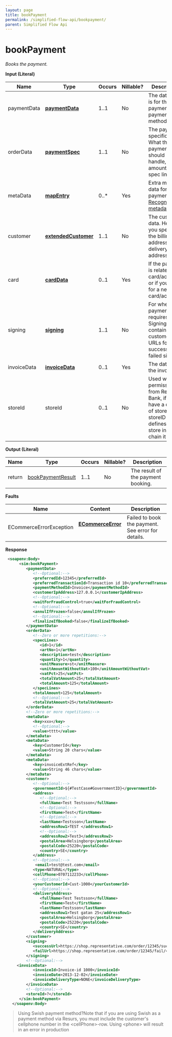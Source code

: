 ```yaml
---
layout: page
title: bookPayment
permalink: /simplified-flow-api/bookpayment/
parent: Simplified Flow Api
---
```



# bookPayment 
*Books the payment.*

**Input (Literal)**

| Name         | Type                                     | Occurs | Nillable? | Description                                                                                                           |
|--------------|------------------------------------------|--------|-----------|-----------------------------------------------------------------------------------------------------------------------|
| paymentData  | **[paymentData](/development/api-types/paymentdata/)**           | 1..1   | No        | The data that is for the payment, e.g. payment method etc.                                                            |
| orderData    | **[paymentSpec](/development/api-types/paymentspec/)**           | 1..1   | No        | The payment specifications. What the payment should handle, the amounts, spec lines etc.                              |
| metaData     |  [**mapEntry**](/development/api-types/mapentry/)                | 0..\*  | Yes       | Extra meta data for the payment. [Recognized metadata](/development/recognized-metadata/).                                          |
| customer     | **[extendedCustomer](/development/api-types/customer/extendedcustomer/)** | 1..1   | No        | The customer data. Here you specify the billing address, delivery address etc.                                        |
| card         | **[cardData](/development/api-types/carddata/)**                 | 0..1   | Yes       | If the payment is related to a card/account, or if you apply for a new card/account.                                  |
| signing      | **[signing](/development/api-types/signing-object/)**            | 1..1   | No        | For when a payment requires a Signing, contains customer URLs for a successful or failed signing.                     |
| invoiceData  | **[invoiceData](/development/api-types/invoicedata/)**           | 0..1   | Yes       | The data for the invoice.                                                                                             |
| storeId      | storeId                                  | 0..1   | No        | Used with permission from Resurs Bank, if you have a chain of stores. storeID defines which store in the chain it is. |

**Output (Literal)**

| Name   | Type                                     | Occurs | Nillable? | Description                        |
|--------|------------------------------------------|--------|-----------|------------------------------------|
| return |  [bookPaymentResult](/development/api-types/bookpaymentresult/)  | 1..1   | No        | The result of the payment booking. |

**Faults**

| Name                     | Content                                  | Description                                        |
|--------------------------|------------------------------------------|----------------------------------------------------|
| ECommerceErrorException  | **[ECommerceError](/development/api-types/ecommerceerror/)**     | Failed to book the payment. See error for details. |

**Response** 
```xml
 <soapenv:Body>
      <sim:bookPayment>
         <paymentData>
            <!--Optional:-->
            <preferredId>12345</preferredId>
            <preferredTransactionId>Transaction id 10</preferredTransactionId>
            <paymentMethodId>Invoice</paymentMethodId>
            <customerIpAddress>127.0.0.1</customerIpAddress>
            <!--Optional:-->
            <waitForFraudControl>true</waitForFraudControl>
            <!--Optional:-->
            <annulIfFrozen>false</annulIfFrozen>
            <!--Optional:-->
            <finalizeIfBooked>false</finalizeIfBooked>
         </paymentData>
         <orderData>
            <!--Zero or more repetitions:-->
            <specLines>
               <id>1</id>
               <artNo>1</artNo>
               <description>test</description>
               <quantity>1</quantity>
               <unitMeasure>st</unitMeasure>
               <unitAmountWithoutVat>100</unitAmountWithoutVat>
               <vatPct>25</vatPct>
               <totalVatAmount>25</totalVatAmount>
               <totalAmount>125</totalAmount>
            </specLines>
            <totalAmount>125</totalAmount>
            <!--Optional:-->
            <totalVatAmount>25</totalVatAmount>
         </orderData>
         <!--Zero or more repetitions:-->
         <metaData>
            <key>xxx</key>
            <!--Optional:-->
            <value>tttt</value>
         </metaData>
         <metaData>
            <key>CustomerId</key>
            <value>String 20 chars</value>
         </metaData>
         <metaData>
            <key>invoiceExtRef</key>
            <value>String 46 chars</value>
         </metaData>
         <customer>
            <!--Optional:-->
            <governmentId>${#TestCase#GovernmentID}</governmentId>
            <address>
               <!--Optional:-->
               <fullName>Test Testsson</fullName>
               <!--Optional:-->
               <firstName>Test</firstName>
               <!--Optional:-->
               <lastName>Testsson</lastName>
               <addressRow1>TEST </addressRow1>
               <!--Optional:-->
               <addressRow2>Test3</addressRow2>
               <postalArea>Helsingborg</postalArea>
               <postalCode>25220</postalCode>
               <country>SE</country>
            </address>
            <!--Optional:-->
             <email>test@test.com</email>
            <type>NATURAL</type>
            <cellPhone>0707112233</cellPhone>
            <!--Optional:-->
            <yourCustomerId>Cust-1000</yourCustomerId>
            <!--Optional:-->
            <deliveryAddress>
               <fullName>Test Testsson</fullName>
               <firstName>Test</firstName>
               <lastName>Testsson</lastName>
               <addressRow1>Test gatan 25</addressRow1>
               <postalArea>Helsingborg</postalArea>
               <postalCode>25220</postalCode>
               <country>SE</country>
            </deliveryAddress>
         </customer>
         <signing>
            <successUrl>https://shop.representative.com/order/12345/success/</successUrl>
            <failUrl>https://shop.representative.com/order/12345/fail/</failUrl>
         </signing>
         <!--Optional:-->
     <invoiceData>
            <invoiceId>Invoice-id 1000</invoiceId>
            <invoiceDate>2013-12-02</invoiceDate>
            <invoiceDeliveryType>NONE</invoiceDeliveryType>
         </invoiceData>
         <!--Optional:-->
         <storeId>?</storeId>
      </sim:bookPayment>
   </soapenv:Body>
```

> Using Swish payment method?Note that if you are using Swish as a
> payment method via Resurs, you must include the customer's cellphone
> number in the \<cellPhone\>-row. Using \<phone\> will result in an
> error in production

